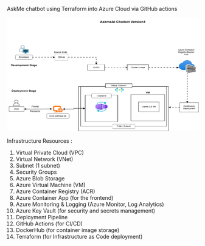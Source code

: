 AskMe chatbot using Terraform into Azure Cloud via GitHub actions 

<img src="assets/LLM_Workflow.drawio.png" width="800" height="300">

Infrastructure Resources :

1. Virtual Private Cloud (VPC)
2. Virtual Network (VNet)
3. Subnet (1 subnet)
4. Security Groups
5. Azure Blob Storage
6. Azure Virtual Machine (VM)
7. Azure Container Registry (ACR)
8. Azure Container App (for the frontend)
9. Azure Monitoring & Logging (Azure Monitor, Log Analytics)
10. Azure Key Vault (for security and secrets management)
11. Deployment Pipeline
12. GitHub Actions (for CI/CD)
13. DockerHub (for container image storage)
14. Terraform (for Infrastructure as Code deployment)